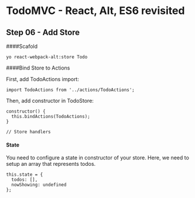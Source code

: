 
# TodoMVC - React, Alt, ES6 revisited


## Step 06 - Add Store

####Scafold
``` 
yo react-webpack-alt:store Todo 
```

####Bind Store to Actions

First, add TodoActions import: 

```
import TodoActions from '../actions/TodoActions';
```

Then, add constructor in TodoStore:

```
constructor() {
  this.bindActions(TodoActions);
}

// Store handlers
```


#### State
You need to configure a state in constructor of your store. Here, we need to setup an array that represents todos.

```
this.state = {
  todos: [],
  nowShowing: undefined
};
```

